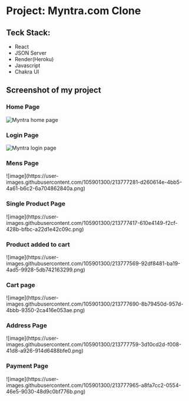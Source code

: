 <h1>Project: Myntra.com Clone</h1>
<h2>Teck Stack:</h2>
<ul>
<li>React</li>
<li>JSON Server</li>
<li>Render(Heroku)</li>
<li>Javascript</li>
<li>Chakra UI</li>
</ul>
<h2>Screenshot of my project</h2>
<h3>Home Page</h3>

<img src="https://user-images.githubusercontent.com/105901300/212710775-521a3b91-d50e-4e33-9455-319355eacb01.png" alt="Myntra home page"/>

<h3>Login Page</h3>
<img src="https://user-images.githubusercontent.com/105901300/212712431-38768737-72f5-4c13-9d8f-a48b26ad7514.png" alt="Myntra login page"/>

<h3>Mens Page</h3>
![image](https://user-images.githubusercontent.com/105901300/213777281-d260614e-4bb5-4a61-b6c2-6a704862840a.png)

<h3>Single Product Page</h3>
![image](https://user-images.githubusercontent.com/105901300/213777417-610e4149-f2cf-428b-bfbc-a22d1e42c09c.png)

<h3>Product added to cart</h3>
![image](https://user-images.githubusercontent.com/105901300/213777569-92df8481-ba19-4ad5-9928-5db742163299.png)

<h3>Cart page</h3>
![image](https://user-images.githubusercontent.com/105901300/213777690-8b79450d-957d-4bbb-9350-2ca416e053ae.png)

<h3>Address Page</h3>
![image](https://user-images.githubusercontent.com/105901300/213777759-3d10cd2d-f008-41d8-a926-914d6488bfe0.png)

<h3>Payment Page</h3>
![image](https://user-images.githubusercontent.com/105901300/213777965-a8fa7cc2-0554-46e5-9030-48d9c0bf776b.png)



